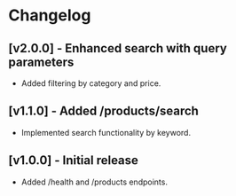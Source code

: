 # Changelog

## [v2.0.0] - Enhanced search with query parameters
- Added filtering by category and price.

## [v1.1.0] - Added /products/search
- Implemented search functionality by keyword.

## [v1.0.0] - Initial release
- Added /health and /products endpoints.
